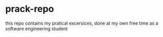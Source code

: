 # prack-repo
 this repo contains my pratical excersices,
 done at my own free time as a software engineering student
